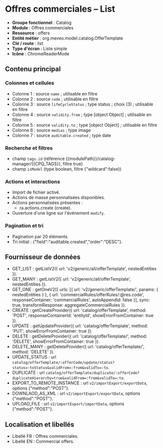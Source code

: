 # Offres commerciales – List

- **Groupe fonctionnel** : Catalog
- **Module** : Offres commerciales
- **Ressource** : offers
- **Entité métier** : org.meveo.model.catalog.OfferTemplate
- **Clé / route** : list
- **Type d'écran** : Liste simple
- **Icône** : ChromeReaderMode

## Contenu principal
### Colonnes et cellules
- Colonne 1 : source `name` ; utilisable en filtre
- Colonne 2 : source `code` ; utilisable en filtre
- Colonne 3 : source `lifeCycleStatus` ; type status ; choix (3) ; utilisable en filtre
- Colonne 4 : source `validity.from` ; type [object Object] ; utilisable en filtre
- Colonne 5 : source `validity.to` ; type [object Object] ; utilisable en filtre
- Colonne 6 : source `medias` ; type image
- Colonne 7 : source `auditable.created` ; type date

### Recherche et filtres
- champ `tags.id` (référence {{modulePath}}/catalog-manager/{{CPQ_TAGS}}, filtre true)
- champ `isModel` (type boolean, filtre {"wildcard":false})

### Actions et interactions
- Import de fichier activé.
- Actions de masse personnalisées disponibles.
- Actions personnalisées présentes :
  - ra.actions.create (create).
- Ouverture d'une ligne sur l'événement `modify`.

### Pagination et tri
- Pagination par 20 éléments.
- Tri initial : {"field":"auditable.created","order":"DESC"}.

## Fournisseur de données
- GET_LIST : getListV2({
  url: 'v2/generic/all/offerTemplate',
  nestedEntities
}).
- GET_MANY : getListV2({
  url: 'v2/generic/all/offerTemplate',
  nestedEntities
}).
- GET_ONE : getOneV2({
  urls: [{
    url: 'v2/generic/offerTemplate/',
    params: {
      nestedEntities
    }
  }, {
    url: 'commercialRules/offerRules/:@res.code',
    responseContainer: 'commercialRules',
    autoAppendId: false
  }],
  sync: true,
  transformResponse: aggregateCommercialRules
}).
- CREATE : getCreateProvider({
  url: 'catalog/offerTemplate',
  method: 'POST',
  responseContainerId: 'entityId',
  showErrorFromContainer: true
}).
- UPDATE : getUpdateProvider({
  url: 'catalog/offerTemplate',
  method: 'PUT',
  showErrorFromContainer: true
}).
- DELETE : getDeleteProvider({
  url: 'catalog/offerTemplate/',
  method: 'DELETE',
  showErrorFromContainer: true
}).
- DELETE_MANY : getDeleteProvider({
  url: 'catalog/offerTemplate/',
  method: 'DELETE'
}).
- UPDATE_STATUS : url `catalog/offerTemplate/:offerCode/update/status?status=:toStatus&validFrom=:from&validTo=:to`.
- DUPLICATE : url `catalog/offerTemplate/duplicate/:offerCode?duplicateHierarchy=true&validFrom=:from&validTo=:to`.
- EXPORT_TO_REMOTE_INSTANCE : url `v2/importExport/exportData`, options {"method":"POST"}.
- DOWNLAOD_AS_XML : url `v2/importExport/exportData`, options {"method":"POST"}.
- UPLOAD_FILE : url `v2/importExport/importData`, options {"method":"POST"}.

## Localisation et libellés
- Libellé FR : Offres commerciales.
- Libellé EN : Commercial offers.
